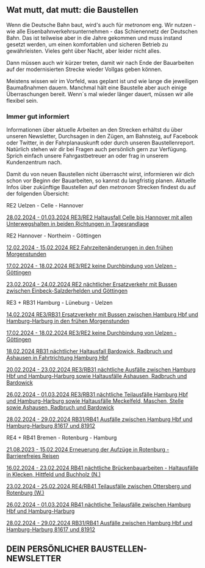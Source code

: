 Wat mutt, dat mutt: die Baustellen
----------

Wenn die Deutsche Bahn baut, wird's auch für *metronom* eng.
Wir nutzen - wie alle Eisenbahnverkehrsunternehmen - das Schienennetz der Deutschen Bahn. Das ist teilweise aber in die Jahre gekommen und muss instand gesetzt werden, um einen komfortablen und sicheren Betrieb zu gewährleisten. Vieles geht über Nacht, aber leider nicht alles.

Dann müssen auch wir kürzer treten, damit wir nach Ende der Bauarbeiten auf der modernisierten Strecke wieder Vollgas geben können.

Meistens wissen wir im Vorfeld, was geplant ist und wie lange die jeweiligen Baumaßnahmen dauern. Manchmal hält eine Baustelle aber auch einige Überraschungen bereit. Wenn´s mal wieder länger dauert, müssen wir alle flexibel sein.

### Immer gut informiert ###

Informationen über aktuelle Arbeiten an den Strecken erhältst du über unseren Newsletter, Durchsagen in den Zügen, am Bahnsteig, auf Facebook oder Twitter, in der Fahrplanauskunft oder durch unseren Baustellenreport. Natürlich stehen wir dir bei Fragen auch persönlich gern zur Verfügung. Sprich einfach unsere Fahrgastbetreuer an oder frag in unserem Kundenzentrum nach.

Damit du von neuen Baustellen nicht überrascht wirst, informieren wir dich schon vor Beginn der Bauarbeiten, so kannst du langfristig planen. Aktuelle Infos über zukünftige Baustellen auf den *metronom* Strecken findest du auf der folgenden Übersicht:

RE2 Uelzen - Celle - Hannover

[28.02.2024 - 01.03.2024 RE3/RE2 Haltausfall Celle bis Hannover mit allen Unterwegshalten in beiden Richtungen in Tagesrandlage](https://www.der-metronom.de/baustellen/re3-re2-haltausfall-celle-bis-hannover-mit-allen-unterwegshalten-in-beiden-richtungen-in-tagesrandlage/)

RE2 Hannover - Northeim - Göttingen

[12.02.2024 - 15.02.2024 RE2 Fahrzeitenänderungen in den frühen Morgenstunden](https://www.der-metronom.de/baustellen/re2-fahrzeitenaenderungen-in-den-fruehen-morgenstunden/)

[17.02.2024 - 18.02.2024 RE3/RE2 keine Durchbindung von Uelzen - Göttingen](https://www.der-metronom.de/baustellen/re3-re2-keine-durchbindung-von-uelzen-goettingen/)

[23.02.2024 - 24.02.2024 RE2 nächtlicher Ersatzverkehr mit Bussen zwischen Einbeck-Salzderhelden und Göttingen](https://www.der-metronom.de/baustellen/re2-naechtlicher-ersatzverkehr-mit-bussen-zwischen-einbeck-salzderhelden-und-goettingen/)

RE3 + RB31 Hamburg - Lüneburg - Uelzen

[14.02.2024 RE3/RB31 Ersatzverkehr mit Bussen zwischen Hamburg Hbf und Hamburg-Harburg in den frühen Morgenstunden](https://www.der-metronom.de/baustellen/re3-rb31-ersatzverkehr-mit-bussen-zwischen-hamburg-hbf-und-hamburg-harburg-in-den-fruehen-morgenstunden/)

[17.02.2024 - 18.02.2024 RE3/RE2 keine Durchbindung von Uelzen - Göttingen](https://www.der-metronom.de/baustellen/re3-re2-keine-durchbindung-von-uelzen-goettingen/)

[18.02.2024 RB31 nächtlicher Haltausfall Bardowick, Radbruch und Ashausen in Fahrtrichtung Hamburg Hbf](https://www.der-metronom.de/baustellen/rb31-naechtlicher-haltausfall-bardowick-radbruch-und-ashausen-in-fahrtrichtung-hamburg-hbf/)

[20.02.2024 - 23.02.2024 RE3/RB31 nächtliche Ausfälle zwischen Hamburg Hbf und Hamburg-Harburg sowie Haltausfälle Ashausen, Radbruch und Bardowick](https://www.der-metronom.de/baustellen/re3-rb31-naechtliche-ausfaelle-zwischen-hamburg-hbf-und-hamburg-harburg-sowie-haltausfaelle-ashausen-radbruch-und-bardowick/)

[26.02.2024 - 01.03.2024 RE3/RB31 nächtliche Teilausfälle Hamburg Hbf und Hamburg-Harburg sowie Haltausfälle Meckelfeld, Maschen, Stelle sowie Ashausen, Radbruch und Bardowick](https://www.der-metronom.de/baustellen/re3-rb31-naechtliche-teilausfaelle-hamburg-hbf-und-hamburg-harburg-sowie-haltausfaelle-meckelfeld-maschen-stelle-sowie-ashausen-radbruch-und-bardowick/)

[28.02.2024 - 29.02.2024 RB31/RB41 Ausfälle zwischen Hamburg Hbf und Hamburg-Harburg 81617 und 81912](https://www.der-metronom.de/baustellen/rb31-rb41-naechtliche-ausfaelle-zwischen-hamburg-hbf-und-hamburg-harburg-81617-und-81912/)

RE4 + RB41 Bremen - Rotenburg - Hamburg

[21.08.2023 - 15.02.2024 Erneuerung der Aufzüge in Rotenburg - Barrierefreies Reisen](https://www.der-metronom.de/baustellen/erneuerung-der-aufzuege-in-rotenburg-barrierefreies-reisen/)

[16.02.2024 - 23.02.2024 RB41 nächtliche Brückenbauarbeiten - Haltausfälle in Klecken, Hittfeld und Buchholz (N.)](https://www.der-metronom.de/baustellen/rb41-naechtliche-brueckenbauarbeiten-haltausfaelle-in-klecken-hittfeld-und-buchholz-n/)

[23.02.2024 - 25.02.2024 RE4/RB41 Teilausfälle zwischen Ottersberg und Rotenburg (W.)](https://www.der-metronom.de/baustellen/re4-rb41-teilausfaelle-zwischen-ottersberg-und-rotenburg-w/)

[26.02.2024 - 01.03.2024 RB41 nächtliche Teilausfälle zwischen Hamburg Hbf und Hamburg-Harburg](https://www.der-metronom.de/baustellen/rb41-naechtliche-teilausfaelle-zwischen-hamburg-hbf-und-hamburg-harburg-2/)

[28.02.2024 - 29.02.2024 RB31/RB41 Ausfälle zwischen Hamburg Hbf und Hamburg-Harburg 81617 und 81912](https://www.der-metronom.de/baustellen/rb31-rb41-naechtliche-ausfaelle-zwischen-hamburg-hbf-und-hamburg-harburg-81617-und-81912/)

DEIN PERSÖNLICHER BAUSTELLEN-NEWSLETTER
----------
